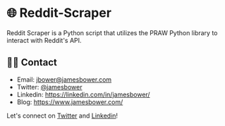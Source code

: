 # 🌐 Reddit-Scraper
Reddit Scraper is a Python script that utilizes the PRAW Python library to interact with Reddit's API.

## 👨‍💻 Contact

* Email: <a href="mailto:jbower@jamesbower.com">jbower@jamesbower.com</a>
* Twitter: <a href="https://twitter.com/jamesbower">@jamesbower</a>
* Linkedin: https://linkedin.com/in/jamesbower/
* Blog: https://www.jamesbower.com/

Let's connect on [Twitter](https://twitter.com/jamesbower) and [Linkedin](https://linkedin.com/in/jamesbower)!
